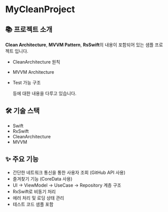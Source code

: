 # MyCleanProject

## 📚 프로젝트 소개
**Clean Architecture**, **MVVM Pattern**, **RsSwift**의 내용이 포함되어 있는 샘플 프로젝트 입니다.

- CleanArchitecture 원칙
- MVVM Architecture
- Test 가능 구조

  등에 대한 내용을 다루고 있습니다.

## 🛠 기술 스택
- Swift
- RxSwift
- CleanArchitecture
- MVVM

## ✨ 주요 기능

- 간단한 네트워크 통신을 통한 사용자 조회 (GitHub API 사용)
- 즐겨찾기 기능 (CoreData 사용)
- UI → ViewModel → UseCase → Repository 계층 구조
- RxSwift로 비동기 처리
- 에러 처리 및 로딩 상태 관리
- 테스트 코드 샘플 포함
